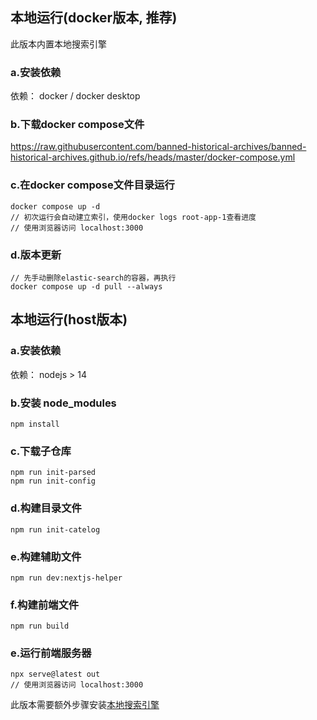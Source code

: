 ## 本地运行(docker版本, 推荐)
此版本内置本地搜索引擎

### a.安装依赖
依赖： docker / docker desktop

### b.下载docker compose文件

https://raw.githubusercontent.com/banned-historical-archives/banned-historical-archives.github.io/refs/heads/master/docker-compose.yml

### c.在docker compose文件目录运行

```
docker compose up -d
// 初次运行会自动建立索引，使用docker logs root-app-1查看进度
// 使用浏览器访问 localhost:3000
```

### d.版本更新

```
// 先手动删除elastic-search的容器，再执行
docker compose up -d pull --always
```

## 本地运行(host版本)

### a.安装依赖
依赖： nodejs > 14

### b.安装 node_modules
```
npm install
```
### c.下载子仓库
```
npm run init-parsed
npm run init-config
```
### d.构建目录文件
```
npm run init-catelog
```
### e.构建辅助文件
```
npm run dev:nextjs-helper
```
### f.构建前端文件
```
npm run build
```
### e.运行前端服务器
```
npx serve@latest out
// 使用浏览器访问 localhost:3000
```
此版本需要额外步骤安装[本地搜索引擎](./local-search-engine.md)
